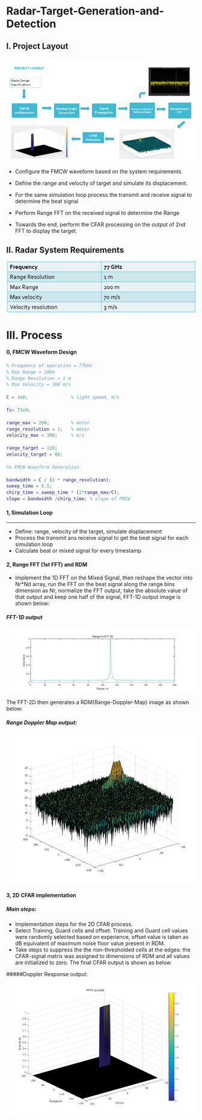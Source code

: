 # Radar-Target-Generation-and-Detection

## I. Project Layout

![Proj Layout](https://github.com/zxhx/Radar_Target_Generation_and_Detection/blob/master/images/Proj%20Layout.png)

- Configure the FMCW waveform based on the system requirements.

- Define the range and velocity of target and simulate its displacement.

- For the same simulation loop process the transmit and receive signal to determine the beat signal

- Perform Range FFT on the received signal to determine the Range

- Towards the end, perform the CFAR processing on the output of 2nd FFT to display the target.

## II. Radar System Requirements

![Radar System Requirements](https://github.com/zxhx/Radar_Target_Generation_and_Detection/blob/master/images/Radar%20System%20Requirements.png)

# III. Process

#### 0, FMCW Waveform Design

```matlab
% Frequency of operation = 77GHz
% Max Range = 200m
% Range Resolution = 1 m
% Max Velocity = 100 m/s

C = 3e8;                % light speed, m/s

fc= 77e9;

range_max = 200;        % meter
range_resolution = 1;   % meter
velocity_max = 100;     % m/s

range_target = 110;
velocity_target = 60;

%% FMCW Waveform Generation

bandwidth = C / (2 * range_resolution);
sweep_time = 5.5;
chirp_time = sweep_time * (2*range_max/C);
slope = bandwidth /chirp_time; % slope of FMCW

```

#### 1, Simulation Loop

---

* Define: range, velocity of the target, simulate displacement
* Process the transmit ans receive signal to get the beat signal for each simulation loop
* Calculate beat or mixed signal for every timestamp 

#### 2, Range FFT (1st FFT) and RDM

- Implement the 1D FFT on the Mixed Signal, then reshape the vector into Nr*Nd array, run the FFT on the beat signal along the range bins dimension as Nr, normalize the FFT output, take the absolute value of that output and keep one half of the signal, FFT-1D output image is shown below: 

##### FFT-1D output

![Range in FFT-1D](https://github.com/zxhx/Radar_Target_Generation_and_Detection/blob/master/images/Range%20in%20FFT-1D.png)

The FFT-2D then generates a RDM(Range-Doppler-Map) image as shown below:

##### Range Doppler Map output:

![RDM](https://github.com/zxhx/Radar_Target_Generation_and_Detection/blob/master/images/RDM.png)

#### 3, 2D CFAR implementation

##### Main steps: 

* Implementation steps for the 2D CFAR process. 
* Select Training, Guard cells and offset: Training and Guard cell values were randomly selected based on experience, offset value is taken as dB equivalent of maximum noise floor value present in RDM.
* Take steps to suppress the the non-thresholded cells at the edges: the CFAR-signal matrix was assigned to dimensions of RDM and all values are initialized to zero. The final CFAR output is shown as below.

#####Doppler Response output: 

![RDM](https://github.com/zxhx/Radar_Target_Generation_and_Detection/blob/master/images/FFT2%20surf%20plot.png)



